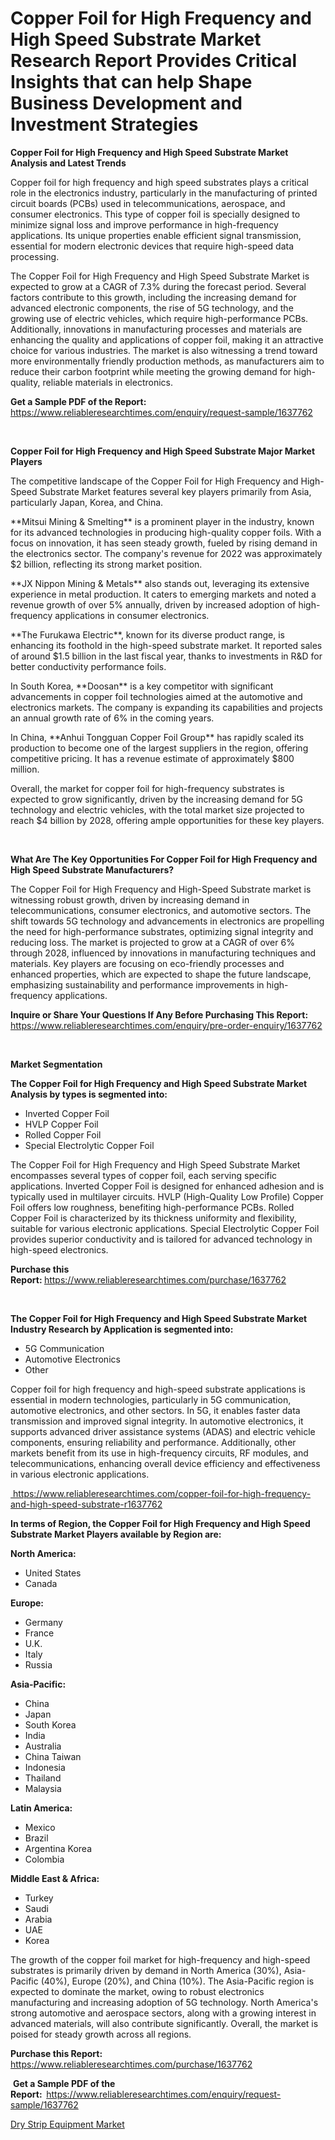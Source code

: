 <p><h1>Copper Foil for High Frequency and High Speed Substrate Market Research Report Provides Critical Insights that can help Shape Business Development and Investment Strategies</h1></p><p><strong>Copper Foil for High Frequency and High Speed Substrate Market Analysis and Latest Trends</strong></p>
<p><p>Copper foil for high frequency and high speed substrates plays a critical role in the electronics industry, particularly in the manufacturing of printed circuit boards (PCBs) used in telecommunications, aerospace, and consumer electronics. This type of copper foil is specially designed to minimize signal loss and improve performance in high-frequency applications. Its unique properties enable efficient signal transmission, essential for modern electronic devices that require high-speed data processing.</p><p>The Copper Foil for High Frequency and High Speed Substrate Market is expected to grow at a CAGR of 7.3% during the forecast period. Several factors contribute to this growth, including the increasing demand for advanced electronic components, the rise of 5G technology, and the growing use of electric vehicles, which require high-performance PCBs. Additionally, innovations in manufacturing processes and materials are enhancing the quality and applications of copper foil, making it an attractive choice for various industries. The market is also witnessing a trend toward more environmentally friendly production methods, as manufacturers aim to reduce their carbon footprint while meeting the growing demand for high-quality, reliable materials in electronics.</p></p>
<p><strong>Get a Sample PDF of the Report:&nbsp;</strong> <a href="https://www.reliableresearchtimes.com/enquiry/request-sample/1637762?utm_campaign=2230&utm_medium=2&utm_source=Github&utm_content=ia&utm_term=08032025&utm_id=copper-foil-for-high-frequency-and-high-speed-substrate">https://www.reliableresearchtimes.com/enquiry/request-sample/1637762</a></p>
<p>&nbsp;</p>
<p><strong>Copper Foil for High Frequency and High Speed Substrate Major Market Players</strong></p>
<p><p>The competitive landscape of the Copper Foil for High Frequency and High-Speed Substrate Market features several key players primarily from Asia, particularly Japan, Korea, and China.</p><p>**Mitsui Mining & Smelting** is a prominent player in the industry, known for its advanced technologies in producing high-quality copper foils. With a focus on innovation, it has seen steady growth, fueled by rising demand in the electronics sector. The company's revenue for 2022 was approximately $2 billion, reflecting its strong market position.</p><p>**JX Nippon Mining & Metals** also stands out, leveraging its extensive experience in metal production. It caters to emerging markets and noted a revenue growth of over 5% annually, driven by increased adoption of high-frequency applications in consumer electronics. </p><p>**The Furukawa Electric**, known for its diverse product range, is enhancing its foothold in the high-speed substrate market. It reported sales of around $1.5 billion in the last fiscal year, thanks to investments in R&D for better conductivity performance foils. </p><p>In South Korea, **Doosan** is a key competitor with significant advancements in copper foil technologies aimed at the automotive and electronics markets. The company is expanding its capabilities and projects an annual growth rate of 6% in the coming years.</p><p>In China, **Anhui Tongguan Copper Foil Group** has rapidly scaled its production to become one of the largest suppliers in the region, offering competitive pricing. It has a revenue estimate of approximately $800 million.</p><p>Overall, the market for copper foil for high-frequency substrates is expected to grow significantly, driven by the increasing demand for 5G technology and electric vehicles, with the total market size projected to reach $4 billion by 2028, offering ample opportunities for these key players.</p></p>
<p>&nbsp;</p>
<p><strong>What Are The Key Opportunities For Copper Foil for High Frequency and High Speed Substrate Manufacturers?</strong></p>
<p><p>The Copper Foil for High Frequency and High-Speed Substrate market is witnessing robust growth, driven by increasing demand in telecommunications, consumer electronics, and automotive sectors. The shift towards 5G technology and advancements in electronics are propelling the need for high-performance substrates, optimizing signal integrity and reducing loss. The market is projected to grow at a CAGR of over 6% through 2028, influenced by innovations in manufacturing techniques and materials. Key players are focusing on eco-friendly processes and enhanced properties, which are expected to shape the future landscape, emphasizing sustainability and performance improvements in high-frequency applications.</p></p>
<p><strong>Inquire or Share Your Questions If Any Before Purchasing This Report:</strong> <a href="https://www.reliableresearchtimes.com/enquiry/pre-order-enquiry/1637762?utm_campaign=2230&utm_medium=2&utm_source=Github&utm_content=ia&utm_term=08032025&utm_id=copper-foil-for-high-frequency-and-high-speed-substrate">https://www.reliableresearchtimes.com/enquiry/pre-order-enquiry/1637762</a></p>
<p>&nbsp;</p>
<p><strong>Market Segmentation</strong></p>
<p><strong>The Copper Foil for High Frequency and High Speed Substrate Market Analysis by types is segmented into:</strong></p>
<p><ul><li>Inverted Copper Foil</li><li>HVLP Copper Foil</li><li>Rolled Copper Foil</li><li>Special Electrolytic Copper Foil</li></ul></p>
<p><p>The Copper Foil for High Frequency and High Speed Substrate Market encompasses several types of copper foil, each serving specific applications. Inverted Copper Foil is designed for enhanced adhesion and is typically used in multilayer circuits. HVLP (High-Quality Low Profile) Copper Foil offers low roughness, benefiting high-performance PCBs. Rolled Copper Foil is characterized by its thickness uniformity and flexibility, suitable for various electronic applications. Special Electrolytic Copper Foil provides superior conductivity and is tailored for advanced technology in high-speed electronics.</p></p>
<p><strong>Purchase this Report:&nbsp;</strong><a href="https://www.reliableresearchtimes.com/purchase/1637762?utm_campaign=2230&utm_medium=2&utm_source=Github&utm_content=ia&utm_term=08032025&utm_id=copper-foil-for-high-frequency-and-high-speed-substrate">https://www.reliableresearchtimes.com/purchase/1637762</a></p>
<p>&nbsp;</p>
<p><strong>The Copper Foil for High Frequency and High Speed Substrate Market Industry Research by Application is segmented into:</strong></p>
<p><ul><li>5G Communication</li><li>Automotive Electronics</li><li>Other</li></ul></p>
<p><p>Copper foil for high frequency and high-speed substrate applications is essential in modern technologies, particularly in 5G communication, automotive electronics, and other sectors. In 5G, it enables faster data transmission and improved signal integrity. In automotive electronics, it supports advanced driver assistance systems (ADAS) and electric vehicle components, ensuring reliability and performance. Additionally, other markets benefit from its use in high-frequency circuits, RF modules, and telecommunications, enhancing overall device efficiency and effectiveness in various electronic applications.</p></p>
<p><a href="https://www.reliableresearchtimes.com/copper-foil-for-high-frequency-and-high-speed-substrate-r1637762?utm_campaign=2230&utm_medium=2&utm_source=Github&utm_content=ia&utm_term=08032025&utm_id=copper-foil-for-high-frequency-and-high-speed-substrate">&nbsp;https://www.reliableresearchtimes.com/copper-foil-for-high-frequency-and-high-speed-substrate-r1637762</a></p>
<p><strong>In terms of Region, the Copper Foil for High Frequency and High Speed Substrate Market Players available by Region are:</strong></p>
<p>
    <p> <strong> North America: </strong>
        <ul>
            <li>United States</li>
            <li>Canada</li>
        </ul>
        </p> 
    <p> <strong> Europe: </strong>
        <ul>
            <li>Germany</li>
            <li>France</li>
            <li>U.K.</li>
            <li>Italy</li>
            <li>Russia</li>
        </ul>
        </p> 
    <p> <strong> Asia-Pacific: </strong>
        <ul>
            <li>China</li>
            <li>Japan</li>
            <li>South Korea</li>
            <li>India</li>
            <li>Australia</li>
            <li>China Taiwan</li>
            <li>Indonesia</li>
            <li>Thailand</li>
            <li>Malaysia</li>
        </ul>
        </p> 
    <p> <strong> Latin America: </strong>
        <ul>
            <li>Mexico</li>
            <li>Brazil</li>
            <li>Argentina Korea</li>
            <li>Colombia</li>
        </ul>
        </p> 
    <p> <strong> Middle East & Africa: </strong>
        <ul>
            <li>Turkey</li>
            <li>Saudi</li>
            <li>Arabia</li>
            <li>UAE</li>
            <li>Korea</li>
        </ul>
    </p>
    </p>
<p><p>The growth of the copper foil market for high-frequency and high-speed substrates is primarily driven by demand in North America (30%), Asia-Pacific (40%), Europe (20%), and China (10%). The Asia-Pacific region is expected to dominate the market, owing to robust electronics manufacturing and increasing adoption of 5G technology. North America's strong automotive and aerospace sectors, along with a growing interest in advanced materials, will also contribute significantly. Overall, the market is poised for steady growth across all regions.</p></p>
<p><strong>Purchase this Report: </strong><a href="https://www.reliableresearchtimes.com/purchase/1637762?utm_campaign=2230&utm_medium=2&utm_source=Github&utm_content=ia&utm_term=08032025&utm_id=copper-foil-for-high-frequency-and-high-speed-substrate">https://www.reliableresearchtimes.com/purchase/1637762</a></p>
<p>&nbsp;<strong>Get a Sample PDF of the Report:&nbsp;&nbsp;</strong><a href="https://www.reliableresearchtimes.com/enquiry/request-sample/1637762?utm_campaign=2230&utm_medium=2&utm_source=Github&utm_content=ia&utm_term=08032025&utm_id=copper-foil-for-high-frequency-and-high-speed-substrate">https://www.reliableresearchtimes.com/enquiry/request-sample/1637762</a></p>
<p><strong></strong></p>
<p><p><a href="https://github.com/petbigbeepjn/Market-Research-Report-List-1/blob/main/dry-strip-equipment-market.md?utm_campaign=2230&utm_medium=2&utm_source=Github&utm_content=ia&utm_term=08032025&utm_id=copper-foil-for-high-frequency-and-high-speed-substrate">Dry Strip Equipment Market</a></p></p>